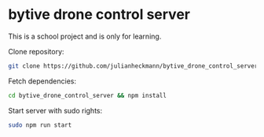 # bytive drone control server
This is a school project and is only for learning. 

Clone repository:
```bash
git clone https://github.com/julianheckmann/bytive_drone_control_server.git
```

Fetch dependencies:
```bash
cd bytive_drone_control_server && npm install
```

Start server with sudo rights:
```bash
sudo npm run start
```